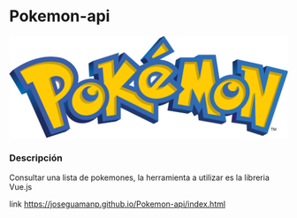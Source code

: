 # Pokemon-api
![alt text](imagen/logo.png)
### Descripción
 Consultar una lista de pokemones, la herramienta a utilizar es la libreria Vue.js
 
 link https://joseguamanp.github.io/Pokemon-api/index.html
